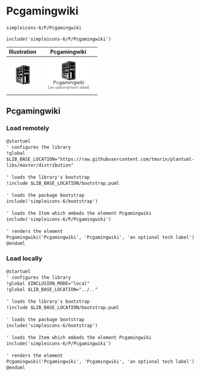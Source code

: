 # Pcgamingwiki


```text
simpleicons-6/P/Pcgamingwiki
```

```text
include('simpleicons-6/P/Pcgamingwiki')
```



| Illustration | Pcgamingwiki |
| :---: | :---: |
| ![illustration for Illustration](../../simpleicons-6/P/Pcgamingwiki.png) | ![illustration for Pcgamingwiki](../../simpleicons-6/P/Pcgamingwiki.Local.png) |




## Pcgamingwiki

### Load remotely
```plantuml
@startuml
' configures the library
!global $LIB_BASE_LOCATION="https://raw.githubusercontent.com/tmorin/plantuml-libs/master/distribution"

' loads the library's bootstrap
!include $LIB_BASE_LOCATION/bootstrap.puml

' loads the package bootstrap
include('simpleicons-6/bootstrap')

' loads the Item which embeds the element Pcgamingwiki
include('simpleicons-6/P/Pcgamingwiki')

' renders the element
Pcgamingwiki('Pcgamingwiki', 'Pcgamingwiki', 'an optional tech label')
@enduml
```

### Load locally
```plantuml
@startuml
' configures the library
!global $INCLUSION_MODE="local"
!global $LIB_BASE_LOCATION="../.."

' loads the library's bootstrap
!include $LIB_BASE_LOCATION/bootstrap.puml

' loads the package bootstrap
include('simpleicons-6/bootstrap')

' loads the Item which embeds the element Pcgamingwiki
include('simpleicons-6/P/Pcgamingwiki')

' renders the element
Pcgamingwiki('Pcgamingwiki', 'Pcgamingwiki', 'an optional tech label')
@enduml
```

